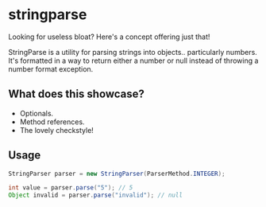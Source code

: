 # stringparse
Looking for useless bloat?
Here's a concept offering just that!

StringParse is a utility for parsing strings into objects.. particularly numbers.
It's formatted in a way to return either a number or null instead of throwing a number format exception.

## What does this showcase?
* Optionals.
* Method references.
* The lovely checkstyle!

## Usage
```java
StringParser parser = new StringParser(ParserMethod.INTEGER);

int value = parser.parse("5"); // 5
Object invalid = parser.parse("invalid"); // null
```